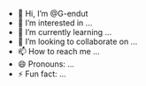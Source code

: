 - 👋 Hi, I’m @G-endut
- 👀 I’m interested in ...
- 🌱 I’m currently learning ...
- 💞️ I’m looking to collaborate on ...
- 📫 How to reach me ...
- 😄 Pronouns: ...
- ⚡ Fun fact: ...

<!---
G-endut/G-endut is a ✨ special ✨ repository because its `README.md` (this file) appears on your GitHub profile.
You can click the Preview link to take a look at your changes.
--->

